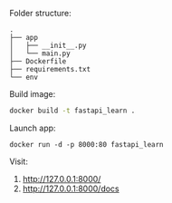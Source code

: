 Folder structure:
```
.
├── app
│   ├── __init__.py
│   └── main.py
├── Dockerfile
├── requirements.txt
└── env
```
Build image:
```bash
docker build -t fastapi_learn .
```
Launch app:
```
docker run -d -p 8000:80 fastapi_learn
```  

Visit:
1. http://127.0.0.1:8000/ 
1. http://127.0.0.1:8000/docs


